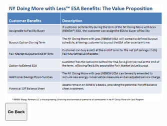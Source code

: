 <div class="main">
        <section>
            <div class="container">


<!-- # NY Doing More with Less(TM) ESA Benefits: The Value Proposition -->
<br>


<img src="assets/NYDMwL ESA Benefits Value Prop.png" class="img-responsive center-block" alt="NYDMwL benefits proposition" style="min-width:70%"> 

<button onclick="goBack()" type="button" class="btn btn-default" aria-label="Go Back">
  <span class="glyphicon glyphicon-arrow-left" aria-hidden="true"></span>
 <h4>Go Back</h4>
</button>
